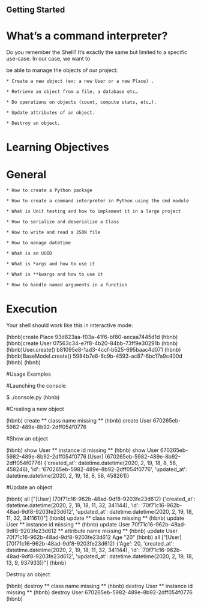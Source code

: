 ## Getting Started
# What’s a command interpreter?

Do you remember the Shell? It’s exactly the same but limited to a specific use-case. In our case, we want to

be able to manage the objects of our project:

    * Create a new object (ex: a new User or a new Place) .
    
    * Retrieve an object from a file, a database etc…

    * Do operations on objects (count, compute stats, etc…).

    * Update attributes of an object.

    * Destroy an object.

# Learning Objectives
# General

    * How to create a Python package

    * How to create a command interpreter in Python using the cmd module

    * What is Unit testing and how to implement it in a large project

    * How to serialize and deserialize a Class

    * How to write and read a JSON file

    * How to manage datetime

    * What is an UUID

    * What is *args and how to use it

    * What is **kwargs and how to use it

    * How to handle named arguments in a function

# Execution

Your shell should work like this in interactive mode:

(hbnb)create Place
93d823aa-f03a-41f6-bf80-aecaa7445d1d
(hbnb)
(hbnb)create User
07563c34-e7f8-4b20-84bb-73ff9e30291b
(hbnb)
(hbnb)User.create()
b81095e8-1ad3-4ccf-b525-695baac4d071
(hbnb)
(hbnb)BaseModel.create()
5984b7e6-8c9b-4593-ac87-6bc17a9c400d
(hbnb)
(hbnb)

#Usage Examples

#Launching the console

$ ./console.py
(hbnb) 

#Creating a new object

(hbnb) create
** class name missing **
(hbnb) create User
670265eb-5982-489e-8b92-2dff054f0776

#Show an object

(hbnb) show User
** instance id missing **
(hbnb) show User 670265eb-5982-489e-8b92-2dff054f0776
[User] (670265eb-5982-489e-8b92-2dff054f0776) {'created_at': datetime.datetime(2020, 2, 19, 18, 8, 58, 458246), 'id': '670265eb-5982-489e-8b92-2dff054f0776', 'updated_at': datetime.datetime(2020, 2, 19, 18, 8, 58, 458261)}

#Update an object

(hbnb) all
["[User] (70f71c16-962b-48ad-9df8-9203fe23d612) {'created_at': datetime.datetime(2020, 2, 19, 18, 11, 32, 341144), 'id': '70f71c16-962b-48ad-9df8-9203fe23d612', 'updated_at': datetime.datetime(2020, 2, 19, 18, 11, 32, 341161)}"]
(hbnb) update
** class name missing **
(hbnb) update User
** instance id missing **
(hbnb) update User 70f71c16-962b-48ad-9df8-9203fe23d612
** attribute name missing **
(hbnb) update User 70f71c16-962b-48ad-9df8-9203fe23d612  Age "20"
(hbnb) all
["[User] (70f71c16-962b-48ad-9df8-9203fe23d612) {'Age': 20, 'created_at': datetime.datetime(2020, 2, 19, 18, 11, 32, 341144), 'id': '70f71c16-962b-48ad-9df8-9203fe23d612', 'updated_at': datetime.datetime(2020, 2, 19, 18, 13, 9, 937933)}"]
(hbnb)

Destroy an object

(hbnb) destroy
** class name missing **
(hbnb) destroy User
** instance id missing **
(hbnb) destroy User 670265eb-5982-489e-8b92-2dff054f0776
(hbnb)

